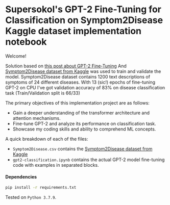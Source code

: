 # Supersokol's GPT-2 Fine-Tuning for Classification on Symptom2Disease Kaggle dataset implementation notebook
Welcome! 

Solution based on [this post about GPT-2 Fine-Tuning](https://gmihaila.github.io/tutorial_notebooks/gpt2_finetune_classification/)
And [Symptom2Disease dataset from Kaggle](https://www.kaggle.com/datasets/niyarrbarman/symptom2disease) was used to train and validate the model.
Symptom2Disease dataset contains 1200 text descriptions of symptoms of 24 different diseases.
With 13 (sic!) epochs of fine-tuning GPT-2 on CPU I've got validation accuracy of 83% on disease classification task (Train/Validation split is 66/33)

The primary objectives of this implementation project are as follows:

* Gain a deeper understanding of the transformer architecture and attention mechanisms.
* Fine-tune GPT-2 and analyze its performance on classification task.
* Showcase my coding skills and ability to comprehend ML concepts.

A quick breakdown of each of the files:

* `Symptom2Disease.csv` contains the [Symptom2Disease dataset from Kaggle](https://www.kaggle.com/datasets/niyarrbarman/symptom2disease)
* `gpt2-classification.ipynb` contains the actual GPT-2 model fine-tuning code with examples in separated blocks.


#### Dependencies 
```bash
pip install -r requirements.txt
```
Tested on `Python 3.7.9`.
